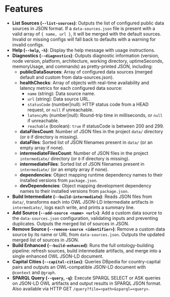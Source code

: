 # Features

- **List Sources (`--list-sources`)**: Outputs the list of configured public data sources in JSON format. If a `data-sources.json` file is present with a valid array of `{ name, url }`, it will be merged with the default sources. Invalid or missing configs will fall back to defaults with a warning for invalid configs.
- **Help (`--help`, `-h`)**: Display the help message with usage instructions.
- **Diagnostics (`--diagnostics`)**: Outputs diagnostic information (version, node version, platform, architecture, working directory, uptimeSeconds, memoryUsage, and commands) as pretty-printed JSON, including:
  - **publicDataSources**: Array of configured data sources (merged default and custom from data-sources.json).
  - **healthChecks**: Array of objects with real-time availability and latency metrics for each configured data source:
    - `name` (string): Data source name.
    - `url` (string): Data source URL.
    - `statusCode` (number|null): HTTP status code from a HEAD request, or `null` if unreachable.
    - `latencyMs` (number|null): Round-trip time in milliseconds, or `null` if unreachable.
    - `reachable` (boolean): `true` if statusCode is between 200 and 299.
  - **dataFilesCount**: Number of JSON files in the project `data/` directory (or `0` if directory is missing).
  - **dataFiles**: Sorted list of JSON filenames present in `data/` (or an empty array if none).
  - **intermediateFilesCount**: Number of JSON files in the project `intermediate/` directory (or `0` if directory is missing).
  - **intermediateFiles**: Sorted list of JSON filenames present in `intermediate/` (or an empty array if none).
  - **dependencies**: Object mapping runtime dependency names to their installed versions from `package.json`.
  - **devDependencies**: Object mapping development dependency names to their installed versions from `package.json`.
- **Build Intermediate (`--build-intermediate`)**: Reads JSON files from `data/`, transforms each into OWL JSON-LD intermediate artifacts in `intermediate/`, logs each write, and prints a summary line.
- **Add Source (`--add-source <name> <url>`)**: Add a custom data source to the `data-sources.json` configuration, validating inputs and preventing duplicates. Outputs the merged list of sources in JSON.
- **Remove Source (`--remove-source <identifier>`)**: Remove a custom data source by its name or URL from `data-sources.json`. Outputs the updated merged list of sources in JSON.
- **Build Enhanced (`--build-enhanced`)**: Runs the full ontology-building pipeline: refresh sources, build intermediate artifacts, and merge into a single enhanced OWL JSON-LD document.
- **Capital Cities (`--capital-cities`)**: Queries DBpedia for country-capital pairs and outputs an OWL-compatible JSON-LD document with `@context` and `@graph`.
- **SPARQL Query (`--query`, `-q`)**: Execute SPARQL SELECT or ASK queries on JSON-LD OWL artifacts and output results in SPARQL JSON format. Also available via HTTP GET `/query?file=<path>&sparql=<query>`.
